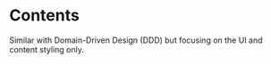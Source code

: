 # Contents

Similar with Domain-Driven Design (DDD) but focusing on the UI and content styling only.
